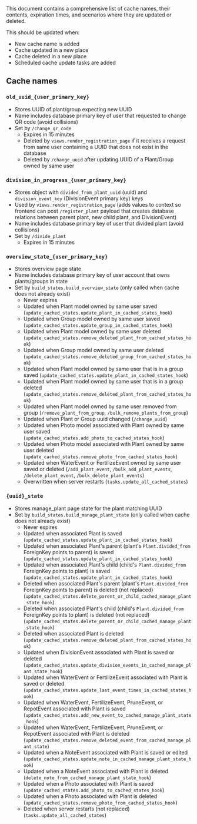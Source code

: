 This document contains a comprehensive list of cache names, their contents, expiration times, and scenarios where they are updated or deleted.

This should be updated when:
- New cache name is added
- Cache updated in a new place
- Cache deleted in a new place
- Scheduled cache update tasks are added

## Cache names

### `old_uuid_{user_primary_key}`
- Stores UUID of plant/group expecting new UUID
- Name includes database primary key of user that requested to change QR code (avoid collisions)
- Set by `/change_qr_code`
  * Expires in 15 minutes
  * Deleted by `views.render_registration_page` if it receives a request from same user containing a UUID that does not exist in the database
  * Deleted by `/change_uuid` after updating UUID of a Plant/Group owned by same user

### `division_in_progress_{user_primary_key}`
- Stores object with `divided_from_plant_uuid` (uuid) and `division_event_key` (DivisionEvent primary key) keys
- Used by `views.render_registration_page` (adds values to context so frontend can post `/register_plant` payload that creates database relations between parent plant, new child plant, and DivisionEvent)
- Name includes database primary key of user that divided plant (avoid collisions)
- Set by `/divide_plant`
  * Expires in 15 minutes

### `overview_state_{user_primary_key}`
- Stores overview page state
- Name includes database primary key of user account that owns plants/groups in state
- Set by `build_states.build_overview_state` (only called when cache does not already exist)
  * Never expires
  * Updated when Plant model owned by same user saved (`update_cached_states.update_plant_in_cached_states_hook`)
  * Updated when Group model owned by same user saved (`update_cached_states.update_group_in_cached_states_hook`)
  * Updated when Plant model owned by same user deleted (`update_cached_states.remove_deleted_plant_from_cached_states_hook`)
  * Updated when Group model owned by same user deleted (`update_cached_states.remove_deleted_group_from_cached_states_hook`)
  * Updated when Plant model owned by same user that is in a group saved (`update_cached_states.update_plant_in_cached_states_hook`)
  * Updated when Plant model owned by same user that is in a group deleted (`update_cached_states.remove_deleted_plant_from_cached_states_hook`)
  * Updated when Plant model owned by same user removed from group (`/remove_plant_from_group`, `/bulk_remove_plants_from_group`)
  * Updated when Plant or Group uuid changed (`/change_uuid`)
  * Updated when Photo model associated with Plant owned by same user saved (`update_cached_states.add_photo_to_cached_states_hook`)
  * Updated when Photo model associated with Plant owned by same user deleted (`update_cached_states.remove_photo_from_cached_states_hook`)
  * Updated when WaterEvent or FertilizeEvent owned by same user saved or deleted (`/add_plant_event`, `/bulk_add_plant_events`, `/delete_plant_event`, `/bulk_delete_plant_events`)
  * Overwritten when server restarts (`tasks.update_all_cached_states`)

### `{uuid}_state`
- Stores manage_plant page state for the plant matching UUID
- Set by `build_states.build_manage_plant_state` (only called when cache does not already exist)
  * Never expires
  * Updated when associated Plant is saved (`update_cached_states.update_plant_in_cached_states_hook`)
  * Updated when associated Plant's parent (plant's `Plant.divided_from` ForeignKey points to parent) is saved (`update_cached_states.update_plant_in_cached_states_hook`)
  * Updated when associated Plant's child (child's `Plant.divided_from` ForeignKey points to plant) is saved (`update_cached_states.update_plant_in_cached_states_hook`)
  * Deleted when associated Plant's parent (plant's `Plant.divided_from` ForeignKey points to parent) is deleted (not replaced) (`update_cached_states.delete_parent_or_child_cached_manage_plant_state_hook`)
  * Deleted when associated Plant's child (child's `Plant.divided_from` ForeignKey points to plant) is deleted (not replaced) (`update_cached_states.delete_parent_or_child_cached_manage_plant_state_hook`)
  * Deleted when associated Plant is deleted (`update_cached_states.remove_deleted_plant_from_cached_states_hook`)
  * Updated when DivisionEvent associated with Plant is saved or deleted (`update_cached_states.update_division_events_in_cached_manage_plant_state_hook`)
  * Updated when WaterEvent or FertilizeEvent associated with Plant is saved or deleted (`update_cached_states.update_last_event_times_in_cached_states_hook`)
  * Updated when WaterEvent, FertilizeEvent, PruneEvent, or RepotEvent associated with Plant is saved (`update_cached_states.add_new_event_to_cached_manage_plant_state_hook`)
  * Updated when WaterEvent, FertilizeEvent, PruneEvent, or RepotEvent associated with Plant is deleted (`update_cached_states.remove_deleted_event_from_cached_manage_plant_state`)
  * Updated when a NoteEvent associated with Plant is saved or edited (`update_cached_states.update_note_in_cached_manage_plant_state_hook`)
  * Updated when a NoteEvent associated with Plant is deleted (`delete_note_from_cached_manage_plant_state_hook`)
  * Updated when a Photo associated with Plant is saved (`update_cached_states.add_photo_to_cached_states_hook`)
  * Updated when a Photo associated with Plant is deleted (`update_cached_states.remove_photo_from_cached_states_hook`)
  * Deleted when server restarts (not replaced) (`tasks.update_all_cached_states`)
